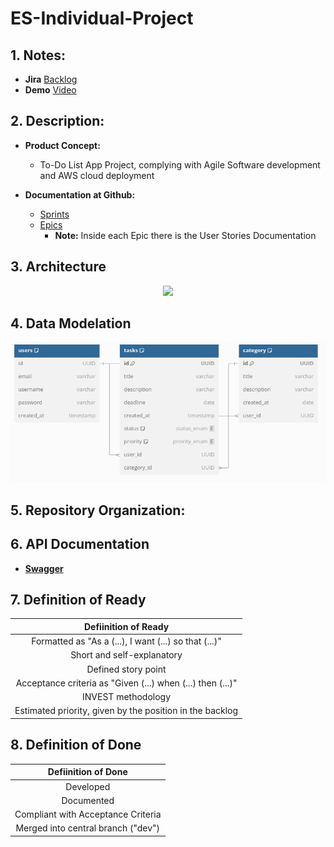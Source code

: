 # ES-Individual-Project

## 1. Notes:
* **Jira** [Backlog](https://es-ip-2425.atlassian.net/jira/software/projects/EIT/boards/2/backlog)
* **Demo** [Video]()

## 2. Description:
- **Product Concept:**
    - To-Do List App Project, complying with Agile Software development and AWS cloud deployment

- **Documentation at Github:** 
  - [Sprints](https://github.com/Miragaia/ES-Individual-Project/tree/dev/docs/Sprints)
  - [Epics](https://github.com/Miragaia/ES-Individual-Project/tree/dev/docs/Sprints)
    - **Note:** Inside each Epic there is the User Stories Documentation

## 3. Architecture

<p align="center">
  <img  src="https://github.com/">
</p>

## 4. Data Modelation

<p align="center">
  <img  src="./docs/data_model.png">
</p>

## 5. Repository Organization:

## 6. API Documentation

- [**Swagger**]()

## 7. Definition of Ready
| Defiinition of Ready|
|:---:|
| Formatted as "As a (...), I want (...) so that (...)" |
| Short and self-explanatory |
| Defined story point |
| Acceptance criteria as "Given (...) when (...) then (...)" |
| INVEST methodology |
| Estimated priority, given by the position in the backlog |

## 8. Definition of Done
| Defiinition of Done|
|:---:|
| Developed |
| Documented |
| Compliant with Acceptance Criteria |
| Merged into central branch ("dev") |
